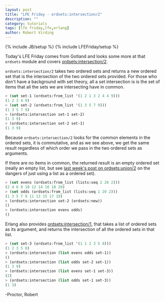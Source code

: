 ```yaml
---
layout: post
title: "LFE Friday - ordsets:intersection/2"
description: ""
category: tutorials
tags: [lfe friday,lfe,erlang]
author: Robert Virding
---
```

{% include JB/setup %}
{% include LFEFriday/setup %}

Today's LFE Friday comes from Gotland and looks some more at that ``ordsets`` module and covers [ordsets:intersection/2](http://erlang.org/doc/man/ordsets.html#intersection-2).

``ordsets:intersection/2`` takes two ordered sets and returns a new ordered set that is the intersection of the two ordered sets provided.  For those who don't have a background with set theory, all a set intersection is is the set of items that all the sets we are intersecting have in common.

```lisp
> (set set-1 (ordsets:from_list '(1 2 1 3 2 4 4 9)))
(1 2 3 4 9)
> (set set-2 (ordsets:from_list '(1 3 5 7 9)))
(1 3 5 7 9)
> (ordsets:intersection set-1 set-2)
(1 3 9)
> (ordsets:intersection set-2 set-1)
(1 3 9)
```

Because ``ordsets:intersection/2`` looks for the common elements in the ordered sets, it is commutative, and as we see above, we get the same result regardless of which order we pass in the two ordered sets as arguments.

If there are no items in common, the returned result is an empty ordered set (really an empty list, but see [last week's post on ordsets:union/2](http://blog.lfe.io/tutorials/2015/07/04/0959-lfe-friday---ordsetsunion2/) on the dangers of just using a list as a ordered set).

```lisp
> (set evens (ordsets:from_list (lists:seq 2 20 2)))
(2 4 6 8 10 12 14 16 18 20)
> (set odds (ordsets:from_list (lists:seq 1 20 2)))
(1 3 5 7 9 11 13 15 17 19)
> (ordsets:intersection set-2 (ordsets:new))
()
> (ordsets:intersection evens odds)
()
```

Erlang also provides [ordsets:intersection/1](http://erlang.org/doc/man/ordsets.html#intersection-1), that takes a list of ordered sets as its argument, and returns the intersection of all the ordered sets in that list.

```lisp
> (set set-3 (ordsets:from_list '(1 1 2 3 5 8)))
(1 2 3 5 8)
> (ordsets:intersection (list evens odds set-1))
()
> (ordsets:intersection (list odds set-2 set-1))
(1 3 9)
> (ordsets:intersection (list evens set-1 set-3))
(2)
> (ordsets:intersection (list odds set-1 set-3))
(1 3)
```

-Proctor, Robert
